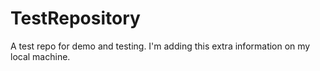 # TestRepository
A test repo for demo and testing. I'm adding this extra information on my local machine. 
